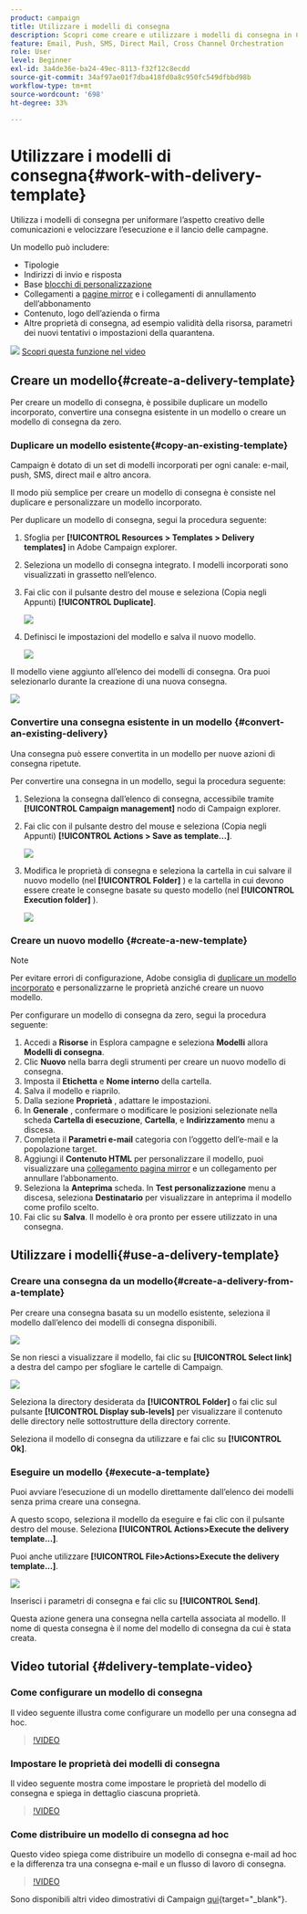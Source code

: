 ```yaml
---
product: campaign
title: Utilizzare i modelli di consegna
description: Scopri come creare e utilizzare i modelli di consegna in Campaign
feature: Email, Push, SMS, Direct Mail, Cross Channel Orchestration
role: User
level: Beginner
exl-id: 3a4de36e-ba24-49ec-8113-f32f12c8ecdd
source-git-commit: 34af97ae01f7dba418fd0a8c950fc549dfbbd98b
workflow-type: tm+mt
source-wordcount: '698'
ht-degree: 33%

---
```


# Utilizzare i modelli di consegna{#work-with-delivery-template}

Utilizza i modelli di consegna per uniformare l’aspetto creativo delle comunicazioni e velocizzare l’esecuzione e il lancio delle campagne.

Un modello può includere:

* Tipologie
* Indirizzi di invio e risposta
* Base [blocchi di personalizzazione](../send/personalization-blocks.md)
* Collegamenti a [pagine mirror](../send/mirror-page.md) e i collegamenti di annullamento dell’abbonamento
* Contenuto, logo dell’azienda o firma
* Altre proprietà di consegna, ad esempio validità della risorsa, parametri dei nuovi tentativi o impostazioni della quarantena.

![](assets/do-not-localize/how-to-video.png) [Scopri questa funzione nel video](#delivery-template-video)


## Creare un modello{#create-a-delivery-template}

Per creare un modello di consegna, è possibile duplicare un modello incorporato, convertire una consegna esistente in un modello o creare un modello di consegna da zero.

### Duplicare un modello esistente{#copy-an-existing-template}

Campaign è dotato di un set di modelli incorporati per ogni canale: e-mail, push, SMS, direct mail e altro ancora.

Il modo più semplice per creare un modello di consegna è consiste nel duplicare e personalizzare un modello incorporato.

Per duplicare un modello di consegna, segui la procedura seguente:

1. Sfoglia per **[!UICONTROL Resources > Templates > Delivery templates]** in Adobe Campaign explorer.
1. Seleziona un modello di consegna integrato. I modelli incorporati sono visualizzati in grassetto nell’elenco.
1. Fai clic con il pulsante destro del mouse e seleziona (Copia negli Appunti) **[!UICONTROL Duplicate]**.

   ![](assets/duplicate-built-in-template.png)

1. Definisci le impostazioni del modello e salva il nuovo modello.

   ![](assets/delivery-template-new.png)

Il modello viene aggiunto all’elenco dei modelli di consegna. Ora puoi selezionarlo durante la creazione di una nuova consegna.

![](assets/select-the-new-template.png)

### Convertire una consegna esistente in un modello {#convert-an-existing-delivery}

Una consegna può essere convertita in un modello per nuove azioni di consegna ripetute.

Per convertire una consegna in un modello, segui la procedura seguente:

1. Seleziona la consegna dall’elenco di consegna, accessibile tramite **[!UICONTROL Campaign management]** nodo di Campaign explorer.

1. Fai clic con il pulsante destro del mouse e seleziona (Copia negli Appunti) **[!UICONTROL Actions > Save as template...]**.

   ![](assets/save-as-template.png)

1. Modifica le proprietà di consegna e seleziona la cartella in cui salvare il nuovo modello (nel **[!UICONTROL Folder]** ) e la cartella in cui devono essere create le consegne basate su questo modello (nel **[!UICONTROL Execution folder]** ).

   ![](assets/template-select-folders.png)

### Creare un nuovo modello {#create-a-new-template}

>[!NOTE]
>
>Per evitare errori di configurazione, Adobe consiglia di [duplicare un modello incorporato](#copy-an-existing-template) e personalizzarne le proprietà anziché creare un nuovo modello.

Per configurare un modello di consegna da zero, segui la procedura seguente:

1. Accedi a **Risorse** in Esplora campagne e seleziona **Modelli** allora **Modelli di consegna**.
1. Clic **Nuovo** nella barra degli strumenti per creare un nuovo modello di consegna.
1. Imposta il **Etichetta** e **Nome interno** della cartella.
1. Salva il modello e riaprilo.
1. Dalla sezione **Proprietà** , adattare le impostazioni.
1. In **Generale** , confermare o modificare le posizioni selezionate nella scheda **Cartella di esecuzione**, **Cartella**, e **Indirizzamento** menu a discesa.
1. Completa il **Parametri e-mail** categoria con l’oggetto dell’e-mail e la popolazione target.
1. Aggiungi il **Contenuto HTML** per personalizzare il modello, puoi visualizzare una [collegamento pagina mirror](../send/mirror-page.md) e un collegamento per annullare l’abbonamento.
1. Seleziona la **Anteprima** scheda. In **Test personalizzazione** menu a discesa, seleziona **Destinatario** per visualizzare in anteprima il modello come profilo scelto.
1. Fai clic su **Salva**. Il modello è ora pronto per essere utilizzato in una consegna.


## Utilizzare i modelli{#use-a-delivery-template}

### Creare una consegna da un modello{#create-a-delivery-from-a-template}

Per creare una consegna basata su un modello esistente, seleziona il modello dall’elenco dei modelli di consegna disponibili.

![](assets/select-the-new-template.png)

Se non riesci a visualizzare il modello, fai clic su **[!UICONTROL Select link]** a destra del campo per sfogliare le cartelle di Campaign.

![](assets/browse-templates.png)

Seleziona la directory desiderata da **[!UICONTROL Folder]** o fai clic sul pulsante **[!UICONTROL Display sub-levels]** per visualizzare il contenuto delle directory nelle sottostrutture della directory corrente.

Seleziona il modello di consegna da utilizzare e fai clic su **[!UICONTROL Ok]**.

### Eseguire un modello {#execute-a-template}

Puoi avviare l’esecuzione di un modello direttamente dall’elenco dei modelli senza prima creare una consegna.

A questo scopo, seleziona il modello da eseguire e fai clic con il pulsante destro del mouse. Seleziona **[!UICONTROL Actions>Execute the delivery template...]**.

Puoi anche utilizzare **[!UICONTROL File>Actions>Execute the delivery template...]**.

![](assets/execute-delivery-template.png)

Inserisci i parametri di consegna e fai clic su **[!UICONTROL Send]**.

Questa azione genera una consegna nella cartella associata al modello. Il nome di questa consegna è il nome del modello di consegna da cui è stata creata.


## Video tutorial {#delivery-template-video}

### Come configurare un modello di consegna

Il video seguente illustra come configurare un modello per una consegna ad hoc.

>[!VIDEO](https://video.tv.adobe.com/v/342082?quality=12)

### Impostare le proprietà dei modelli di consegna

Il video seguente mostra come impostare le proprietà del modello di consegna e spiega in dettaglio ciascuna proprietà.

>[!VIDEO](https://video.tv.adobe.com/v/338969?quality=12)

### Come distribuire un modello di consegna ad hoc

Questo video spiega come distribuire un modello di consegna e-mail ad hoc e la differenza tra una consegna e-mail e un flusso di lavoro di consegna.

>[!VIDEO](https://video.tv.adobe.com/v/338965?quality=12)

Sono disponibili altri video dimostrativi di Campaign [qui](https://experienceleague.adobe.com/docs/campaign-learn/tutorials/getting-started/introduction-to-adobe-campaign.html){target="_blank"}.
